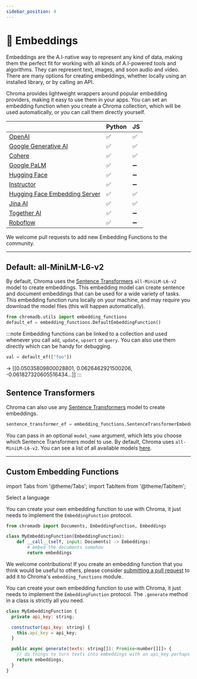```yaml
---
sidebar_position: 4
---
```


# 🧬 Embeddings

Embeddings are the A.I-native way to represent any kind of data, making them the perfect fit for working with all kinds of A.I-powered tools and algorithms. They can represent text, images, and soon audio and video. There are many options for creating embeddings, whether locally using an installed library, or by calling an API.

Chroma provides lightweight wrappers around popular embedding providers, making it easy to use them in your apps. You can set an embedding function when you create a Chroma collection, which will be used automatically, or you can call them directly yourself.

<div class="special_table"></div>

|              | Python | JS |
|--------------|-----------|---------------|
| [OpenAI](/embeddings/openai) | ✅  | ✅ |
| [Google Generative AI](/embeddings/google-gemini) | ✅  | ✅ |
| [Cohere](/embeddings/cohere) | ✅  | ✅ |
| [Google PaLM](/embeddings/google-palm) | ✅  | ➖ |
| [Hugging Face](/embeddings/hugging-face) | ✅  | ➖ |
| [Instructor](/embeddings/instructor) | ✅  | ➖ |
| [Hugging Face Embedding Server](/embeddings/hugging-face-embedding-server) | ✅  | ✅ |
| [Jina AI](/embeddings/jinaai) | ✅  | ✅ |
| [Together AI](/embeddings/together-ai-embeddings) | ✅  | ➖ |
| [Roboflow](/embeddings/roboflow-api) | ✅  | ➖ |

We welcome pull requests to add new Embedding Functions to the community.

***

## Default: all-MiniLM-L6-v2

By default, Chroma uses the [Sentence Transformers](https://www.sbert.net/) `all-MiniLM-L6-v2` model to create embeddings. This embedding model can create sentence and document embeddings that can be used for a wide variety of tasks. This embedding function runs locally on your machine, and may require you download the model files (this will happen automatically).

```python
from chromadb.utils import embedding_functions
default_ef = embedding_functions.DefaultEmbeddingFunction()
```

:::note
Embedding functions can be linked to a collection and used whenever you call `add`, `update`, `upsert` or `query`. You can also use them directly which can be handy for debugging. 
```py
val = default_ef(["foo"])
```
-> [[0.05035809800028801, 0.0626462921500206, -0.061827320605516434...]]
:::


<!-- 
## Transformers.js

Chroma can use [Transformers.js](https://github.com/xenova/transformers.js) to create embeddings locally on the machine. Transformers uses the 'Xenova/all-MiniLM-L6-v2' model. Make sure you have installed Transformers.js by running ```npm install @xenova/transformers``` from the commandline. 

```javascript
const {ChromaClient} = require('chromadb');
const client = new ChromaClient({path: "http://localhost:8000"});
const {TransformersEmbeddingFunction} = require('chromadb');
const embedder = new TransformersEmbeddingFunction();

(async () => {
    // create the collection called name
    const collection = await client.getOrCreateCollection({name: "name", embeddingFunction: embedder})

    // add documents to the collection
    await collection.add({
        ids: ["id1", "id2", "id3"],
        metadatas: [{"chapter": "3", "verse": "16"}, {"chapter": "3", "verse": "5"}, {"chapter": "29", "verse": "11"}], 
        documents: ["lorem ipsum...", "doc2", "doc3"], 
    })

    // query the collection
    const results = await collection.query({
        nResults: 2, 
        queryTexts: ["lorem ipsum"]
    }) 
})();

``` -->

<Tabs queryString groupId="lang" className="hideTabSwitcher">
<TabItem value="py" label="Python">

## Sentence Transformers

Chroma can also use any [Sentence Transformers](https://www.sbert.net/) model to create embeddings.

```python
sentence_transformer_ef = embedding_functions.SentenceTransformerEmbeddingFunction(model_name="all-MiniLM-L6-v2")
```

You can pass in an optional `model_name` argument, which lets you choose which Sentence Transformers model to use. By default, Chroma uses `all-MiniLM-L6-v2`. You can see a list of all available models [here](https://www.sbert.net/docs/pretrained_models.html).

</TabItem>
<TabItem value="js" label="JavaScript">
</TabItem>
</Tabs>


***


## Custom Embedding Functions

import Tabs from '@theme/Tabs';
import TabItem from '@theme/TabItem';

<div class="select-language">Select a language</div>

<Tabs queryString groupId="lang">
<TabItem value="py" label="Python"></TabItem>
<TabItem value="js" label="JavaScript"></TabItem>
</Tabs>

<Tabs queryString groupId="lang" className="hideTabSwitcher">
<TabItem value="py" label="Python">

You can create your own embedding function to use with Chroma, it just needs to implement the `EmbeddingFunction` protocol.

```python
from chromadb import Documents, EmbeddingFunction, Embeddings

class MyEmbeddingFunction(EmbeddingFunction):
    def __call__(self, input: Documents) -> Embeddings:
        # embed the documents somehow
        return embeddings
```

We welcome contributions! If you create an embedding function that you think would be useful to others, please consider [submitting a pull request](https://github.com/chroma-core/chroma) to add it to Chroma's `embedding_functions` module.


</TabItem>
<TabItem value="js" label="JavaScript">

You can create your own embedding function to use with Chroma, it just needs to implement the `EmbeddingFunction` protocol. The `.generate` method in a class is strictly all you need.

```javascript
class MyEmbeddingFunction {
  private api_key: string;

  constructor(api_key: string) {
    this.api_key = api_key;
  }

  public async generate(texts: string[]): Promise<number[][]> {
    // do things to turn texts into embeddings with an api_key perhaps
    return embeddings;
  }
}
```

</TabItem>

</Tabs>


